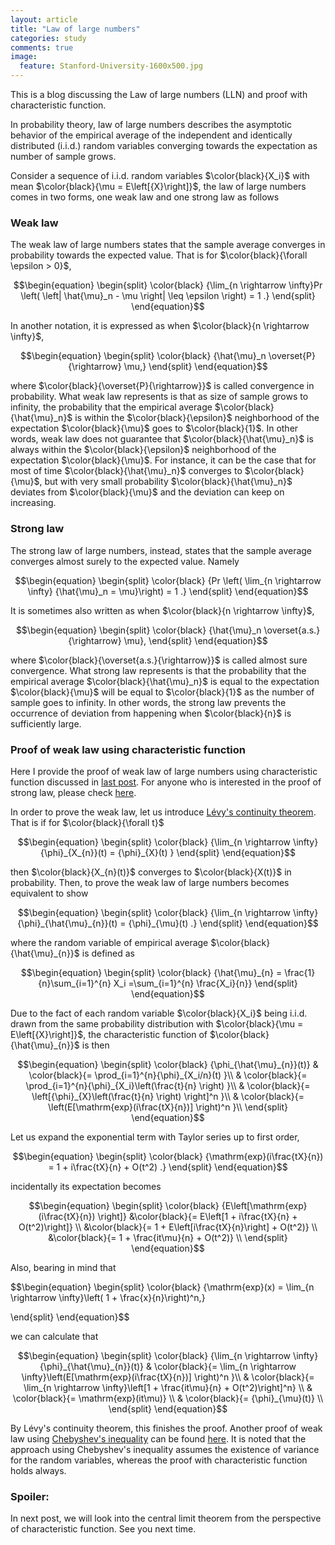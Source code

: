 ```yaml
---
layout: article
title: "Law of large numbers"
categories: study
comments: true
image:
  feature: Stanford-University-1600x500.jpg
---
```


This is a blog discussing the Law of large numbers (LLN) and proof with characteristic function.

In probability theory, law of large numbers describes the asymptotic behavior of the empirical average of the independent and identically distributed (i.i.d.) random variables converging towards the expectation as number of sample grows.

Consider a sequence of i.i.d. random variables $\color{black}{X_i}$ with mean $\color{black}{\mu = E\left[{X}\right]}$, the law of large numbers comes in two forms, one weak law and one strong law as follows

### Weak law

The weak law of large numbers states that the sample average converges in probability towards the expected value. That is for $\color{black}{\forall \epsilon > 0}$,

$$\begin{equation}
\begin{split}
\color{black}
{\lim_{n \rightarrow \infty}Pr \left( \left| \hat{\mu}_n - \mu \right| \leq \epsilon \right) = 1 .}
\end{split}
\end{equation}$$

In another notation, it is expressed as when $\color{black}{n \rightarrow \infty}$,

$$\begin{equation}
\begin{split}
\color{black}
{\hat{\mu}_n \overset{P}{\rightarrow} \mu,}
\end{split}
\end{equation}$$

where $\color{black}{\overset{P}{\rightarrow}}$ is called convergence in probability. What weak law represents is that as size of sample grows to infinity, the probability that the empirical average $\color{black}{\hat{\mu}_n}$ is within the $\color{black}{\epsilon}$ neighborhood of the expectation $\color{black}{\mu}$ goes to $\color{black}{1}$. In other words, weak law does not guarantee that $\color{black}{\hat{\mu}_n}$ is always within the $\color{black}{\epsilon}$ neighborhood of the expectation $\color{black}{\mu}$. For instance,
it can be the case that for  most of time $\color{black}{\hat{\mu}_n}$ converges to $\color{black}{\mu}$, but with very small probability $\color{black}{\hat{\mu}_n}$ deviates from $\color{black}{\mu}$ and the deviation can keep on increasing.

### Strong law

The strong law of large numbers, instead, states that the sample average converges almost surely to the expected value. Namely

$$\begin{equation}
\begin{split}
\color{black}
{Pr \left( \lim_{n \rightarrow \infty} {\hat{\mu}_n = \mu}\right) = 1 .}
\end{split}
\end{equation}$$

It is sometimes also written as when $\color{black}{n \rightarrow \infty}$,

$$\begin{equation}
\begin{split}
\color{black}
{\hat{\mu}_n \overset{a.s.}{\rightarrow} \mu},
\end{split}
\end{equation}$$

where $\color{black}{\overset{a.s.}{\rightarrow}}$ is called almost sure convergence. What strong law represents is that the probability that the empirical average $\color{black}{\hat{\mu}_n}$ is equal to the expectation $\color{black}{\mu}$ will be equal to $\color{black}{1}$ as the number of sample goes to infinity. In other words, the strong law prevents the occurrence of deviation from happening when $\color{black}{n}$ is sufficiently large.

### Proof of weak law using characteristic function

Here I provide the proof of weak law of large numbers using characteristic function discussed in [last post](https://alex8937.github.io/study/From-Fourier-transform-to-Characteristic-function/). For anyone who is interested in the proof of strong law, please check [here](https://www.math.ucdavis.edu/~tracy/courses/math135A/UsefullCourseMaterial/lawLargeNo.pdf).

In order to prove the weak law, let us introduce [Lévy's continuity theorem](https://en.wikipedia.org/wiki/L%C3%A9vy%27s_continuity_theorem). That is if for $\color{black}{\forall t}$

$$\begin{equation}
\begin{split}
\color{black}
{\lim_{n \rightarrow \infty}{\phi}_{X_{n}}(t) = {\phi}_{X}(t)  }
\end{split}
\end{equation}$$

then $\color{black}{X_{n}(t)}$ converges to $\color{black}{X(t)}$ in probability. Then, to prove the weak law of large numbers becomes equivalent to show

$$\begin{equation}
\begin{split}
\color{black}
{\lim_{n \rightarrow \infty}{\phi}_{\hat{\mu}_{n}}(t) = {\phi}_{\mu}(t)  .}
\end{split}
\end{equation}$$

where the random variable of empirical average $\color{black}{\hat{\mu}_{n}}$ is defined as

$$\begin{equation}
\begin{split}
\color{black}
{\hat{\mu}_{n} = \frac{1}{n}\sum_{i=1}^{n} X_i =\sum_{i=1}^{n} \frac{X_i}{n}}
\end{split}
\end{equation}$$

Due to the fact of each random variable $\color{black}{X_i}$ being i.i.d. drawn from the same probability distribution with $\color{black}{\mu = E\left[{X}\right]}$, the characteristic function of $\color{black}{\hat{\mu}_{n}}$ is then


$$\begin{equation}
\begin{split}
\color{black}
{\phi_{\hat{\mu}_{n}}(t)}
& \color{black}{= \prod_{i=1}^{n}{\phi}_{X_i/n}(t)  }\\
& \color{black}{= \prod_{i=1}^{n}{\phi}_{X_i}\left(\frac{t}{n} \right)  }\\
& \color{black}{= \left[{\phi}_{X}\left(\frac{t}{n} \right) \right]^n }\\
& \color{black}{= \left(E[\mathrm{exp}(i\frac{tX}{n})] \right)^n }\\
\end{split}
\end{equation}$$

Let us expand the exponential term with Taylor series up to first order,

$$\begin{equation}
\begin{split}
\color{black}
{\mathrm{exp}(i\frac{tX}{n}) = 1 + i\frac{tX}{n} + O(t^2)
.}
\end{split}
\end{equation}$$

incidentally its expectation becomes

$$\begin{equation}
\begin{split}
\color{black}
{E\left[\mathrm{exp}(i\frac{tX}{n}) \right]}
&\color{black}{= E\left[1 + i\frac{tX}{n} + O(t^2)\right]} \\
&\color{black}{= 1 + E\left[i\frac{tX}{n}\right] + O(t^2)} \\
&\color{black}{= 1 + \frac{it\mu}{n} + O(t^2)} \\
\end{split}
\end{equation}$$

Also, bearing in mind that

$$\begin{equation}
\begin{split}
\color{black}
{\mathrm{exp}(x) = \lim_{n \rightarrow \infty}\left( 1 + \frac{x}{n}\right)^n,}

\end{split}
\end{equation}$$

we can calculate that

$$\begin{equation}
\begin{split}
\color{black}
{\lim_{n \rightarrow \infty}{\phi}_{\hat{\mu}_{n}}(t)}
& \color{black}{= \lim_{n \rightarrow \infty}\left(E[\mathrm{exp}(i\frac{tX}{n})] \right)^n }\\
& \color{black}{= \lim_{n \rightarrow \infty}\left[1 + \frac{it\mu}{n} + O(t^2)\right]^n} \\
& \color{black}{= \mathrm{exp}(it\mu)} \\
& \color{black}{= {\phi}_{\mu}(t)} \\
\end{split}
\end{equation}$$

By Lévy's continuity theorem, this finishes the proof. Another proof of weak law using [Chebyshev's inequality](https://en.wikipedia.org/wiki/Chebyshev%27s_inequality) can be found [here](https://ocw.mit.edu/courses/electrical-engineering-and-computer-science/6-262-discrete-stochastic-processes-spring-2011/video-lectures/lecture-3-law-of-large-numbers-convergence/MIT6_262S11_lec03.pdf). It is noted that the approach using Chebyshev's inequality assumes the existence of variance for the random variables, whereas the proof with characteristic function holds always.

### Spoiler:

In next post, we will look into the central limit theorem from the perspective of characteristic function. See you next time.
